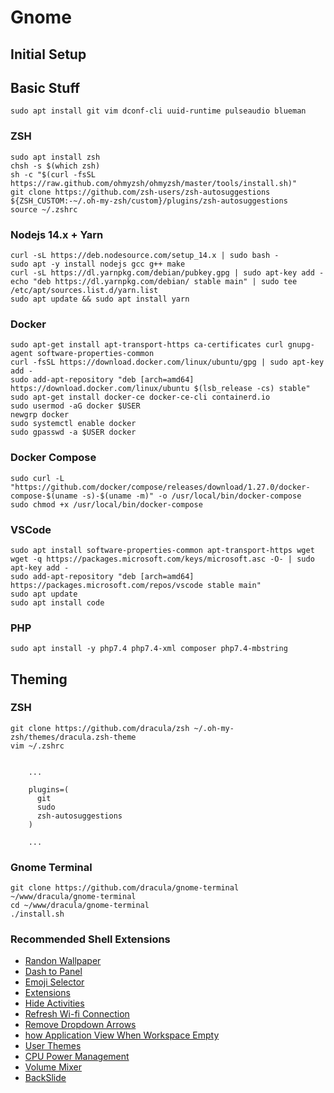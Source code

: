 # Gnome

## Initial Setup

## Basic Stuff

```text
sudo apt install git vim dconf-cli uuid-runtime pulseaudio blueman
```

### ZSH

```text
sudo apt install zsh 
chsh -s $(which zsh)
sh -c "$(curl -fsSL https://raw.github.com/ohmyzsh/ohmyzsh/master/tools/install.sh)"
git clone https://github.com/zsh-users/zsh-autosuggestions ${ZSH_CUSTOM:-~/.oh-my-zsh/custom}/plugins/zsh-autosuggestions
source ~/.zshrc
```

### Nodejs 14.x + Yarn

```text
curl -sL https://deb.nodesource.com/setup_14.x | sudo bash -
sudo apt -y install nodejs gcc g++ make
curl -sL https://dl.yarnpkg.com/debian/pubkey.gpg | sudo apt-key add -
echo "deb https://dl.yarnpkg.com/debian/ stable main" | sudo tee /etc/apt/sources.list.d/yarn.list
sudo apt update && sudo apt install yarn
```

### Docker

```text
sudo apt-get install apt-transport-https ca-certificates curl gnupg-agent software-properties-common
curl -fsSL https://download.docker.com/linux/ubuntu/gpg | sudo apt-key add -
sudo add-apt-repository "deb [arch=amd64] https://download.docker.com/linux/ubuntu $(lsb_release -cs) stable"
sudo apt-get install docker-ce docker-ce-cli containerd.io
sudo usermod -aG docker $USER
newgrp docker 
sudo systemctl enable docker
sudo gpasswd -a $USER docker
```

### Docker Compose

```text
sudo curl -L "https://github.com/docker/compose/releases/download/1.27.0/docker-compose-$(uname -s)-$(uname -m)" -o /usr/local/bin/docker-compose
sudo chmod +x /usr/local/bin/docker-compose
```

### VSCode

```text
sudo apt install software-properties-common apt-transport-https wget
wget -q https://packages.microsoft.com/keys/microsoft.asc -O- | sudo apt-key add -
sudo add-apt-repository "deb [arch=amd64] https://packages.microsoft.com/repos/vscode stable main"
sudo apt update
sudo apt install code
```

### PHP

```text
sudo apt install -y php7.4 php7.4-xml composer php7.4-mbstring
```

## Theming

### ZSH

```text
git clone https://github.com/dracula/zsh ~/.oh-my-zsh/themes/dracula.zsh-theme
vim ~/.zshrc


    ...
    
    plugins=(
      git
      sudo
      zsh-autosuggestions
    )
    
    ...
```

### Gnome Terminal

```text
git clone https://github.com/dracula/gnome-terminal ~/www/dracula/gnome-terminal
cd ~/www/dracula/gnome-terminal
./install.sh
```

### Recommended Shell Extensions

* [Randon Wallpaper](https://extensions.gnome.org/extension/1040/random-wallpaper/)
* [Dash to Panel](https://extensions.gnome.org/extension/1160/dash-to-panel/)
* [Emoji Selector](https://extensions.gnome.org/extension/1162/emoji-selector/)
* [Extensions](https://extensions.gnome.org/extension/1036/extensions/)
* [Hide Activities](https://extensions.gnome.org/extension/744/hide-activities-button/)
* [Refresh Wi-fi Connection](https://extensions.gnome.org/extension/905/refresh-wifi-connections/)
* [Remove Dropdown Arrows](https://extensions.gnome.org/extension/800/remove-dropdown-arrows/)
* [how Application View When Workspace Empty](https://extensions.gnome.org/extension/2036/show-application-view-when-workspace-empty/)
* [User Themes](https://extensions.gnome.org/extension/19/user-themes/)
* [CPU Power Management](https://extensions.gnome.org/extension/945/cpu-power-manager/)
* [Volume Mixer](https://extensions.gnome.org/extension/858/volume-mixer/)
* [BackSlide](https://extensions.gnome.org/extension/543/backslide/)

